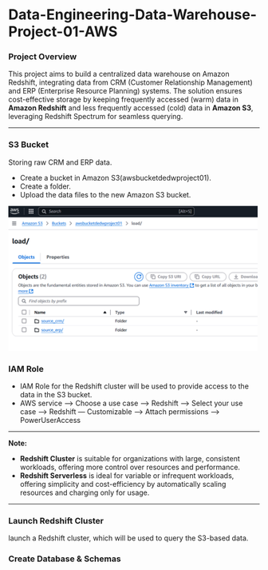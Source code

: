 # Data-Engineering-Data-Warehouse-Project-01-AWS
### **Project Overview**
This project aims to build a centralized data warehouse on Amazon Redshift, integrating data from CRM (Customer Relationship Management) and ERP (Enterprise Resource Planning) systems. The solution ensures cost-effective storage by keeping frequently accessed (warm) data in **Amazon Redshift** and less frequently accessed (cold) data in **Amazon S3**, leveraging Redshift Spectrum for seamless querying.

---

### **S3 Bucket**
Storing raw CRM and ERP data.
- Create a bucket in Amazon S3(awsbucketdedwproject01).
- Create a folder.
- Upload the data files to the new Amazon S3 bucket.

<img src="awsbucketdedwproject01.PNG" alt="AWS Bucket DW Project" width="500">

### **IAM Role**
- IAM Role for the Redshift cluster will be used to provide access to the data in the S3 bucket.
- AWS service --> Choose a use case --> Redshift --> Select your use case --> Redshift — Customizable --> Attach permissions --> PowerUserAccess

---  
**Note:**
- **Redshift Cluster** is suitable for organizations with large, consistent workloads, offering more control over resources and performance.
- **Redshift Serverless** is ideal for variable or infrequent workloads, offering simplicity and cost-efficiency by automatically scaling resources and charging only for usage.
---

### **Launch Redshift Cluster**
launch a Redshift cluster, which will be used to query the S3-based data.

### **Create Database & Schemas**
